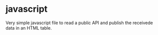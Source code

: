 # javascript
Very simple javascript file to read a public API and publish the receivede data in an HTML table. 
